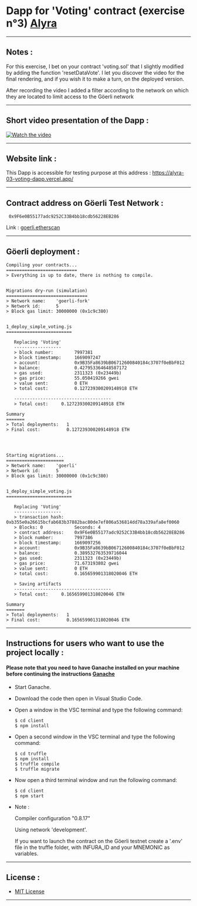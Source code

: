# Dapp for 'Voting' contract (exercise n°3) [Alyra](https://alyra.fr/)

***

## Notes :

For this exercise, I bet on your contract 'voting.sol' that I slightly modified by adding the function 'resetDataVote'.
I let you discover the video for the final rendering, and if you wish it to make a turn, on the deployed version.

After recording the video I added a filter according to the network on which they are located to limit access to the Göerli network

---

## Short video presentation of the Dapp :


[![Watch the video](https://img.youtube.com/vi/LpCtarxDl8M/maxresdefault.jpg)](https://youtu.be/LpCtarxDl8M)


---

## Website link :

This Dapp is accessible for testing purpose at this address : https://alyra-03-voting-dapp.vercel.app/

---

## Contract address on Göerli Test Network :

```
 0x9F6e0B55177adc9252C33B4bb18cdb56228EB286
```    
 Link : [goerli.etherscan](https://goerli.etherscan.io/address/0x9F6e0B55177adc9252C33B4bb18cdb56228EB286)

---

## Göerli deployment :

```
Compiling your contracts...
===========================
> Everything is up to date, there is nothing to compile.


Migrations dry-run (simulation)
===============================
> Network name:    'goerli-fork'
> Network id:      5
> Block gas limit: 30000000 (0x1c9c380)


1_deploy_simple_voting.js
=========================

   Replacing 'Voting'
   ------------------
   > block number:        7997381
   > block timestamp:     1669097247
   > account:             0x9B35Fa8639bB06712600840184c3707f0eBbF012
   > balance:             0.427953364648587172
   > gas used:            2311323 (0x23449b)
   > gas price:           55.050419266 gwei
   > value sent:          0 ETH
   > total cost:          0.127239300209148918 ETH

   -------------------------------------
   > Total cost:     0.127239300209148918 ETH

Summary
=======
> Total deployments:   1
> Final cost:          0.127239300209148918 ETH




Starting migrations...
======================
> Network name:    'goerli'
> Network id:      5
> Block gas limit: 30000000 (0x1c9c380)


1_deploy_simple_voting.js
=========================

   Replacing 'Voting'
   ------------------
   > transaction hash:    0xb355e0a26615bcfab683b37882bac80de7ef806a536814dd78a339afa8ef0060
   > Blocks: 0            Seconds: 4
   > contract address:    0x9F6e0B55177adc9252C33B4bb18cdb56228EB286
   > block number:        7997386
   > block timestamp:     1669097256
   > account:             0x9B35Fa8639bB06712600840184c3707f0eBbF012
   > balance:             0.389532763539716044
   > gas used:            2311323 (0x23449b)
   > gas price:           71.673193802 gwei
   > value sent:          0 ETH
   > total cost:          0.165659901318020046 ETH

   > Saving artifacts
   -------------------------------------
   > Total cost:     0.165659901318020046 ETH

Summary
=======
> Total deployments:   1
> Final cost:          0.165659901318020046 ETH

```

---

## Instructions for users who want to use the project locally :


  #### Please note that you need to have Ganache installed on your machine before continuing the instructions [Ganache](https://trufflesuite.com/ganache/)

* Start Ganache.
* Download the code then open in Visual Studio Code.
* Open a window in the VSC terminal and type the following command:

  ```
  $ cd client
  $ npm install
  ```
* Open a second window in the VSC terminal and type the following command:  

  ```
  $ cd truffle
  $ npm install
  $ truffle compile
  $ truffle migrate
  ```
* Now open a third terminal window and run the following command:  

  ```
  $ cd client
  $ npm start
  ```

* Note : 
    
    Compiler configuration "0.8.17"

    Using network 'development'.

    If you want to launch the contract on the Göerli testnet create a '.env' file in the truffle folder, with INFURA_ID and your MNEMONIC as variables.

---

## License :
* [MIT License](https://choosealicense.com/licenses/mit/)

---
